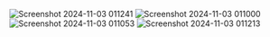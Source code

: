![Screenshot 2024-11-03 011241](https://github.com/user-attachments/assets/e960bdb2-fb77-48a9-becb-2f0d954d23d7)
![Screenshot 2024-11-03 011000](https://github.com/user-attachments/assets/786038e3-f170-4ffb-aa8a-6d3f933497f3)
![Screenshot 2024-11-03 011053](https://github.com/user-attachments/assets/af47da7a-20b0-4f9f-a449-00fff0b6809a)
![Screenshot 2024-11-03 011213](https://github.com/user-attachments/assets/51f6409d-02c7-4749-9de4-ceb3eb6450d8)
